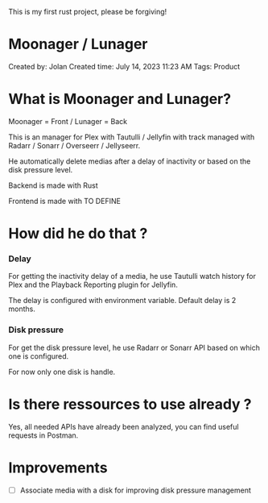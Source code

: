 This is my first rust project, please be forgiving!

# Moonager / Lunager

Created by: Jolan 
Created time: July 14, 2023 11:23 AM
Tags: Product

# What is Moonager and Lunager?

Moonager = Front / Lunager = Back

This is an manager for Plex with Tautulli / Jellyfin with track managed with Radarr / Sonarr / Overseerr / Jellyseerr.

He automatically delete medias after a delay of inactivity or based on the disk pressure level.

Backend is made with Rust

Frontend is made with TO DEFINE

# How did he do that ?

### Delay

For getting the inactivity delay of a media, he use Tautulli watch history for Plex and the Playback Reporting plugin for Jellyfin.

The delay is configured with environment variable. Default delay is 2 months.

### Disk pressure

For get the disk pressure level, he use Radarr or Sonarr API based on which one is configured.

For now only one disk is handle.

# Is there ressources to use already ?

Yes, all needed APIs have already been analyzed, you can find useful requests in Postman.

# Improvements

- [ ]  Associate media with a disk for improving disk pressure management
